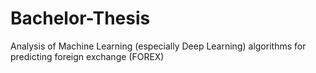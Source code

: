 # Bachelor-Thesis
Analysis of Machine Learning (especially Deep Learning) algorithms for predicting foreign exchange (FOREX)
